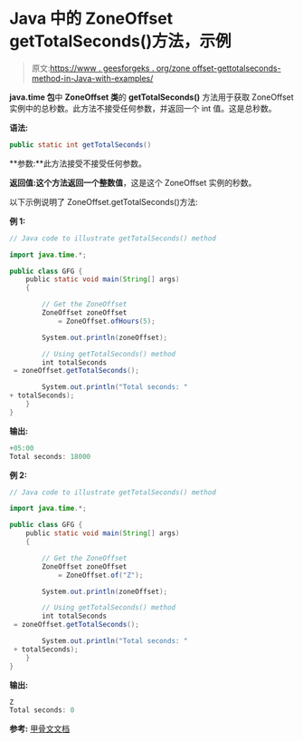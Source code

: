 # Java 中的 ZoneOffset getTotalSeconds()方法，示例

> 原文:[https://www . geesforgeks . org/zone offset-gettotalseconds-method-in-Java-with-examples/](https://www.geeksforgeeks.org/zoneoffset-gettotalseconds-method-in-java-with-examples/)

**java.time 包**中 **ZoneOffset 类**的 **getTotalSeconds()** 方法用于获取 ZoneOffset 实例中的总秒数。此方法不接受任何参数，并返回一个 int 值。这是总秒数。

**语法:**

```java
public static int getTotalSeconds()

```

**参数:**此方法接受不接受任何参数。

**返回值:**这个方法返回一个**整数值**，这是这个 ZoneOffset 实例的秒数。

以下示例说明了 ZoneOffset.getTotalSeconds()方法:

**例 1:**

```java
// Java code to illustrate getTotalSeconds() method

import java.time.*;

public class GFG {
    public static void main(String[] args)
    {

        // Get the ZoneOffset
        ZoneOffset zoneOffset
            = ZoneOffset.ofHours(5);

        System.out.println(zoneOffset);

        // Using getTotalSeconds() method
        int totalSeconds
 = zoneOffset.getTotalSeconds();

        System.out.println("Total seconds: " 
+ totalSeconds);
    }
}
```

**输出:**

```java
+05:00
Total seconds: 18000

```

**例 2:**

```java
// Java code to illustrate getTotalSeconds() method

import java.time.*;

public class GFG {
    public static void main(String[] args)
    {

        // Get the ZoneOffset
        ZoneOffset zoneOffset
            = ZoneOffset.of("Z");

        System.out.println(zoneOffset);

        // Using getTotalSeconds() method
        int totalSeconds
 = zoneOffset.getTotalSeconds();

        System.out.println("Total seconds: "
 + totalSeconds);
    }
}
```

**输出:**

```java
Z
Total seconds: 0

```

**参考:** [甲骨文文档](https://docs.oracle.com/javase/9/docs/api/java/time/ZoneOffset.html#getTotalSeconds--)